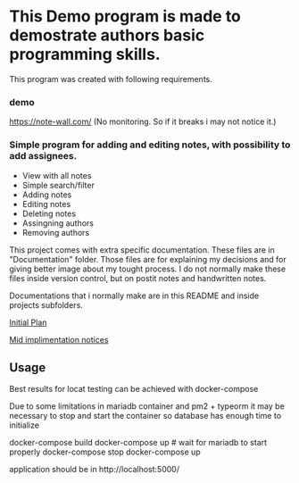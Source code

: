 # This Demo program is made to demostrate authors basic programming skills.
This program was created with following requirements.

### demo
https://note-wall.com/  (No monitoring. So if it breaks i may not notice it.)


###  Simple program for adding and editing notes, with possibility to add assignees.

 - View with all notes
 - Simple search/filter
 - Adding notes
 - Editing notes
 - Deleting notes
 - Assingning authors
 - Removing authors


This project comes with extra specific documentation. These files are in "Documentation" folder. Those files are for explaining my decisions and for giving better image about my tought process. I do not normally make these files inside version control, but on postit notes and handwritten notes. 

Documentations that i normally make are in this README and inside projects subfolders.


[Initial Plan](./Documentation/InitialPlan.md)

[Mid implimentation notices](./Documentation/MidImplimentation.md)



## Usage

Best results for locat testing can be achieved with docker-compose

Due to some limitations in mariadb container and pm2 + typeorm it may be necessary to 
stop and start the container so database has enough time to initialize 

docker-compose build
docker-compose up # wait for mariadb to start properly
docker-compose stop
docker-compose up

application should be in http://localhost:5000/
